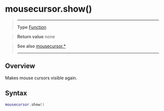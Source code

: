# mousecursor.show()

> --------------------- ------------------------------------------------------------------------------------------
> __Type__              [Function](https://docs.coronalabs.com/api/type/Function.html)

> __Return value__      none

> __See also__          [mousecursor.*](/plugin/mousecursor/)
> --------------------- ------------------------------------------------------------------------------------------

## Overview

Makes mouse cursors visible again.

## Syntax
```lua
mousecursor.show()
```
